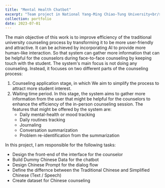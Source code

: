 ```yaml
---
title: "Mental Health Chatbot"
excerpt: "Team project in National Yang-Ming Chiao-Tung University<br/><img src='/images/nycuka.png'>"
collection: portfolio
date: 2023-07-01
---
```


The main objective of this work is to improve efficiency of the traditional university counseling process by transforming it to be more user-friendly and attractive. It can be achieved by incorporating AI to provide more human-like interaction. So that system can gather more information that can be helpful for the counselors during face-to-face counseling by keeping touch with the student. The system's main focus is not doing any counseling. Instead, it focuses on two different parts of the counseling process:

1. Counseling application stage, in which We aim to simplify the process to attract more student interest. 
2. Waiting time period. In this stage, the system aims to gather more information from the user that might be helpful for the counselors to enhance the efficiency of the in-person counseling session. The features that might be offered by the system are:
    - Daily mental-health or mood tracking
    - Daily routines tracking
    - Journaling
    - Conversation summarization
    - Problem re-identification from the summarization

In this project, I am responsible for the following tasks:
- Design the front-end of the interface for the counselor
- Build Dummy Chinese Data for the chatbot
- Design Chinese Prompt for the dialog flow
- Define the differnce between the Traditional Chinese and Simplified Chinese (Text / Speech)
- Create dataset for Chinese counseling
